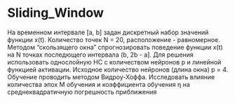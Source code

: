 # Sliding_Window

На временном интервале [a, b] задан дискретный набор значений функции x(t). 
Количество точек N = 20, расположение - равномерное. Методом “скользящего окна” спрогнозировать поведение 
функции x(t) на N точках последющего интервала (b, 2b - a]. 
Для решения использовать однослойную НС с количеством нейронов p и линейной функцией активации. Исходное количество нейронов (длина окна) p = 4. 
Обучение проводить методом Видроу-Хоффа. 
Исследовать влияние количества эпох M обучения и коэффициента обучения η на среднеквадратичную погрешность приближения
